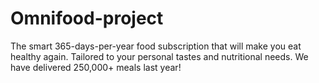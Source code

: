 # Omnifood-project
The smart 365-days-per-year food subscription that will make you eat healthy again. Tailored to your personal tastes and nutritional needs. We have delivered 250,000+ meals last year!
